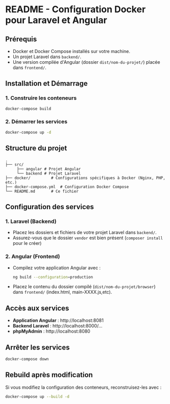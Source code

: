 # README - Configuration Docker pour Laravel et Angular

## Prérequis
- Docker et Docker Compose installés sur votre machine.
- Un projet Laravel dans `backend/`.
- Une version compilée d'Angular (dossier `dist/nom-du-projet/`) placée dans `frontend/`.

## Installation et Démarrage

### 1. Construire les conteneurs
```sh
docker-compose build
```

### 2. Démarrer les services
```sh
docker-compose up -d
```

## Structure du projet
```
.
├── src/   
     ├── angular # Projet Angular
     └── backend # Projet Laravel
├── docker/         # Configurations spécifiques à Docker (Nginx, PHP, etc.)
├── docker-compose.yml  # Configuration Docker Compose
└── README.md       # Ce fichier
```

## Configuration des services

### 1. Laravel (Backend)
- Placez les dossiers et fichiers de votre projet Laravel dans `backend/`.
- Assurez-vous que le dossier `vendor` est bien présent (`composer install` pour le créer)

### 2. Angular (Frontend)
- Compilez votre application Angular avec :
  ```sh
  ng build --configuration=production
  ```
- Placez le contenu du dossier compilé (`dist/nom-du-projet/browser`) dans `frontend/` (index.html, main-XXXX.js,etc).

## Accès aux services
- **Application Angular** : http://localhost:8081
- **Backend Laravel** : http://localhost:8000/...
- **phpMyAdmin** : http://localhost:8080

## Arrêter les services
```sh
docker-compose down
```

## Rebuild après modification
Si vous modifiez la configuration des conteneurs, reconstruisez-les avec :
```sh
docker-compose up --build -d
```

